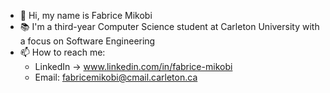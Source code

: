 - 👋 Hi, my name is Fabrice Mikobi
- 📚 I'm a third-year Computer Science student at Carleton University with a focus on Software Engineering
- 📫 How to reach me: 
   - LinkedIn -> www.linkedin.com/in/fabrice-mikobi
   - Email: fabricemikobi@cmail.carleton.ca

<!---
fabricem15/fabricem15 is a ✨ special ✨ repository because its `README.md` (this file) appears on your GitHub profile.
You can click the Preview link to take a look at your changes.
--->
